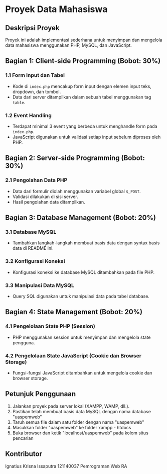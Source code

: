 # Proyek Data Mahasiswa

## Deskripsi Proyek
Proyek ini adalah implementasi sederhana untuk menyimpan dan mengelola data mahasiswa menggunakan PHP, MySQL, dan JavaScript.

## Bagian 1: Client-side Programming (Bobot: 30%)
### 1.1 Form Input dan Tabel
- Kode di `index.php` mencakup form input dengan elemen input teks, dropdown, dan tombol.
- Data dari server ditampilkan dalam sebuah tabel menggunakan tag `table`.
### 1.2 Event Handling
- Terdapat minimal 3 event yang berbeda untuk menghandle form pada `index.php`.
- JavaScript digunakan untuk validasi setiap input sebelum diproses oleh PHP.

## Bagian 2: Server-side Programming (Bobot: 30%)
### 2.1 Pengolahan Data PHP
- Data dari formulir diolah menggunakan variabel global `$_POST`.
- Validasi dilakukan di sisi server.
- Hasil pengolahan data ditampilkan.

## Bagian 3: Database Management (Bobot: 20%)
### 3.1 Database MySQL
- Tambahkan langkah-langkah membuat basis data dengan syntax basis data di README ini.
### 3.2 Konfigurasi Koneksi
- Konfigurasi koneksi ke database MySQL ditambahkan pada file PHP.
### 3.3 Manipulasi Data MySQL
- Query SQL digunakan untuk manipulasi data pada tabel database.

## Bagian 4: State Management (Bobot: 20%)
### 4.1 Pengelolaan State PHP (Session)
- PHP menggunakan session untuk menyimpan dan mengelola state pengguna.
### 4.2 Pengelolaan State JavaScript (Cookie dan Browser Storage)
- Fungsi-fungsi JavaScript ditambahkan untuk mengelola cookie dan browser storage.

## Petunjuk Penggunaan
1. Jalankan proyek pada server lokal (XAMPP, WAMP, dll.).
2. Pastikan telah membuat basis data MySQL dengan nama database "uaspemweb"
3. Taruh semua file dalam satu folder dengan nama "uaspemweb"
4. Masukkan folder "uaspemweb" ke folder xampp - htdocs
5. Buka browser dan ketik "localhost/uaspemweb" pada kolom situs pencarian

## Kontributor
Ignatius Krisna Issaputra
121140037
Pemrograman Web RA
